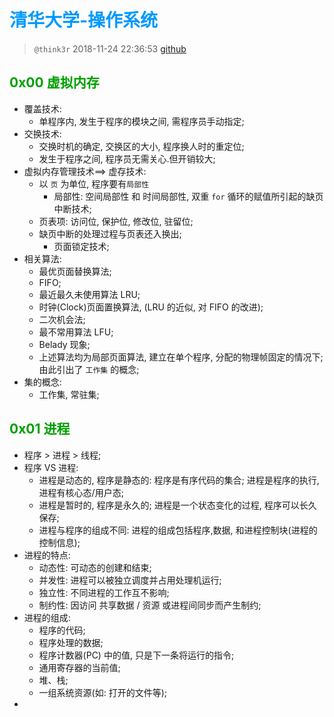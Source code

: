 # <font color=#0099ff> **清华大学-操作系统** </font> 

> `@think3r` 2018-11-24 22:36:53
> [github](https://github.com/chyyuu/os_course_info)  

## <font color=#009A000> 0x00 虚拟内存 </font> 

- 覆盖技术:
    - 单程序内, 发生于程序的模块之间, 需程序员手动指定;
- 交换技术:
    - 交换时机的确定, 交换区的大小, 程序换人时的重定位;
    - 发生于程序之间, 程序员无需关心.但开销较大;
- 虚拟内存管理技术==> 虚存技术:
    - 以 `页` 为单位,  程序要有`局部性`
        - 局部性: 空间局部性 和 时间局部性, 双重 `for` 循环的赋值所引起的缺页中断技术;
    - 页表项: 访问位, 保护位, 修改位, 驻留位;
    - 缺页中断的处理过程与页表还入换出;
        - 页面锁定技术;
- 相关算法:
    - 最优页面替换算法;
    - FIFO;
    - 最近最久未使用算法 LRU;
    - 时钟(Clock)页面置换算法, (LRU 的近似, 对 FIFO 的改进);
    - 二次机会法;
    - 最不常用算法 LFU;
    - Belady 现象;
    - 上述算法均为局部页面算法, 建立在单个程序, 分配的物理帧固定的情况下; 由此引出了 `工作集` 的概念;
- 集的概念:
    - 工作集, 常驻集;

## <font color=#009A000> 0x01 进程 </font> 

- 程序 > 进程 > 线程;
- 程序 VS 进程:
    - 进程是动态的, 程序是静态的: 程序是有序代码的集合; 进程是程序的执行, 进程有核心态/用户态;
    - 进程是暂时的, 程序是永久的; 进程是一个状态变化的过程, 程序可以长久保存;
    - 进程与程序的组成不同: 进程的组成包括程序,数据, 和进程控制块(进程的控制信息);
- 进程的特点:
    - 动态性: 可动态的创建和结束;
    - 并发性: 进程可以被独立调度并占用处理机运行;
    - 独立性: 不同进程的工作互不影响;
    - 制约性: 因访问 共享数据 / 资源 或进程间同步而产生制约;
- 进程的组成:
    - 程序的代码;
    - 程序处理的数据;
    - 程序计数器(PC) 中的值, 只是下一条将运行的指令;
    - 通用寄存器的当前值;
    - 堆、栈;
    - 一组系统资源(如: 打开的文件等);
- 
